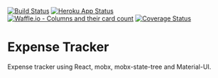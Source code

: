 [![Build Status](https://travis-ci.org/indrajeet183/react-mobx-expense.svg?branch=master)](https://travis-ci.org/indrajeet183/react-mobx-expense) [![Heroku App Status](http://heroku-shields.herokuapp.com/react-expense-demo)](https://react-expense-demo.herokuapp.com) [![Waffle.io - Columns and their card count](https://badge.waffle.io/indrajeet183/react-mobx-expense.svg?columns=all)](https://waffle.io/indrajeet183/react-mobx-expense) [![Coverage Status](https://coveralls.io/repos/github/indrajeet183/react-mobx-expense/badge.svg?branch=master)](https://coveralls.io/github/indrajeet183/react-mobx-expense?branch=master)
# Expense Tracker

Expense tracker using React, mobx, mobx-state-tree and Material-UI.
